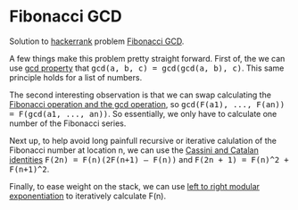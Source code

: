 # Fibonacci GCD
Solution to [hackerrank](https://www.hackerrank.com) problem [Fibonacci GCD](https://www.hackerrank.com/challenges/fibonacci-gcd/problem).

A few things make this problem pretty straight forward. First of, the we can use [gcd property](https://en.wikipedia.org/wiki/Greatest_common_divisor#Properties) that <tt>gcd(a, b, c) = gcd(gcd(a, b), c)</tt>. This same principle holds for a list of numbers.

The second interesting observation is that we can swap calculating the [Fibonacci operation and the gcd operation](https://en.wikipedia.org/wiki/Fibonacci_number#Primes_and_divisibility), so <tt>gcd(F(a1), ..., F(an)) = F(gcd(a1, ..., an))</tt>. So essentially, we only have to calculate one number of the Fibonacci series.

Next up, to help avoid long painfull recursive or iterative calulation of the Fibonacci number at location n, we can use the [Cassini and Catalan identities](https://en.wikipedia.org/wiki/Cassini_and_Catalan_identities) <tt>F(2n) = F(n)(2F(n+1) – F(n))</tt> and <tt>F(2n + 1) = F(n)^2 + F(n+1)^2</tt>.

Finally, to ease weight on the stack, we can use [left to right modular exponentiation](https://en.wikipedia.org/wiki/Modular_exponentiation#Left-to-right_binary_method) to iteratively calculate F(n). 
